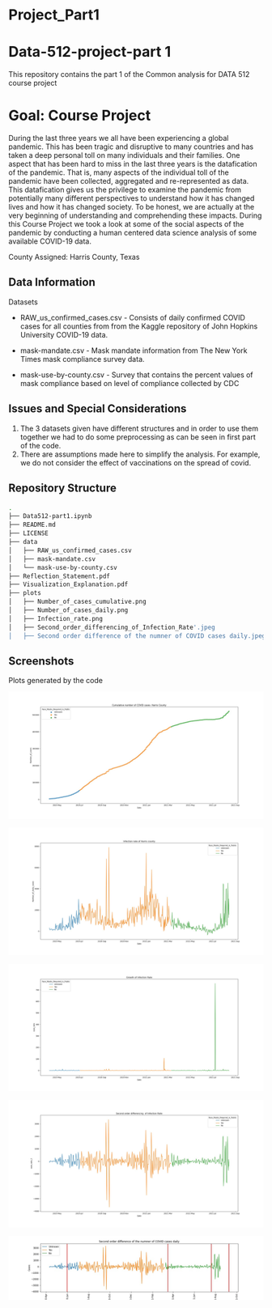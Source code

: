 # Project_Part1

Data-512-project-part 1
================================
This repository contains the part 1 of the Common analysis for DATA 512 course project

Goal: Course Project
==============================
During the last three years we all have been experiencing a global pandemic. This has been tragic and disruptive to many countries and has taken a deep personal toll on many individuals and their families. 
One aspect that has been hard to miss in the last three years is the datafication of the pandemic. That is, many aspects of the individual toll of the pandemic have been collected, aggregated and re-represented as data. This datafication gives us the privilege to examine the pandemic from potentially many different perspectives to understand how it has changed lives and how it has changed society. To be honest, we are actually at the very beginning of understanding and comprehending these impacts.
During this Course Project we took a look at some of the social aspects of the pandemic by conducting a human centered data science analysis of some available COVID-19 data. 

County Assigned: Harris County, Texas

Data Information
----------------------

Datasets
-   RAW_us_confirmed_cases.csv - Consists of daily confirmed COVID cases for all counties from from the Kaggle repository of John Hopkins University COVID-19 data. 
    
-   mask-mandate.csv - Mask mandate information from The New York Times mask compliance survey data.

-   mask-use-by-county.csv - Survey that contains the percent values of mask compliance based on level of compliance collected by CDC

Issues and Special Considerations
---------------------------------

1.  The 3 datasets given have different structures and in order to use them together we had to do some preprocessing as can be seen in first part of the code.
2.  There are assumptions made here to simplify the analysis. For example, we do not consider the effect of vaccinations on the spread of covid.

Repository Structure
--------------------
```bash
.
├── Data512-part1.ipynb
├── README.md
├── LICENSE
├── data
│   ├── RAW_us_confirmed_cases.csv
│   ├── mask-mandate.csv
│   └── mask-use-by-county.csv
├── Reflection_Statement.pdf
├── Visualization_Explanation.pdf
├── plots
│   ├── Number_of_cases_cumulative.png
│   ├── Number_of_cases_daily.png
│   ├── Infection_rate.png
│   ├── Second_order_differencing_of_Infection_Rate'.jpeg
│   ├── Second order difference of the numner of COVID cases daily.jpeg

```


## Screenshots
Plots generated by the code

 ![1](https://github.com/03ananya/Project_Part1/blob/main/Plots/Cumulative%20number%20of%20COVID%20cases-%20Harris%20County.jpeg)

 ![2](https://github.com/03ananya/Project_Part1/blob/main/Plots/Infection%20rate%20of%20Harris%20county.jpeg)

 ![3](https://github.com/03ananya/Project_Part1/blob/main/Plots/Growth%20of%20Infection%20Rate.jpeg)

 ![4](https://github.com/03ananya/Project_Part1/blob/main/Plots/Second%20order%20differencing%20%20of%20Infection%20Rate.jpeg)

 ![5](https://github.com/03ananya/Project_Part1/blob/main/Plots/Second%20order%20difference%20of%20the%20numner%20of%20COVID%20cases%20daily.jpeg)


